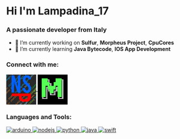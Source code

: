 <h1 align="left">Hi I'm Lampadina_17</h1>
<h3 align="left">A passionate developer from Italy</h3>

- 🔭 I’m currently working on **Sulfur**, **Morpheus Project**, **CpuCores**
- 🌱 I’m currently learning **Java Bytecode**, **IOS App Development**

<h3 align="left">Connect with me:</h3>
<p align="left">
<a href="https://discord.gg/discord.gg/aerXnBe" target="blank">
  <img align="center" src="https://raw.githubusercontent.com/Lampadina17/Lampadina17/main/NoSkidPlusIcon.png" alt="discord.gg/aerXnBe" height="80" width="80" />
</a>
<a href="https://discord.gg/discord.gg/MtqdQjefx5" target="blank">
  <img align="center" src="https://raw.githubusercontent.com/Lampadina17/Lampadina17/main/Morpheus.png" alt="discord.gg/MtqdQjefx5" height="80" width="80" />
</a>
</p>

<h3 align="left">Languages and Tools:</h3>
<p align="left"> 
  <a href="https://www.arduino.cc/" target="_blank"> 
    <img src="https://cdn.worldvectorlogo.com/logos/arduino-1.svg" alt="arduino" width="50" height="50"/> 
  </a> 
  <a href="https://nodejs.org/en/" target="_blank"> 
    <img src="https://www.shareicon.net/data/2016/07/10/119473_development_512x512.png" alt="nodejs" width="50" height="50"/> 
  </a>
  <a href="https://www.python.org/" target="_blank"> 
    <img src="https://cdn3.iconfinder.com/data/icons/logos-and-brands-adobe/512/267_Python-512.png" alt="python" width="50" height="50"/> 
  </a>
  <a href="https://www.java.com" target="_blank"> 
    <img src="https://icons-for-free.com/iconfiles/png/512/java+icon-1320167912601224138.png" alt="java" width="50" height="50"/> 
  </a>
  <a href="https://developer.apple.com/swift/" target="_blank"> 
    <img src="https://cdn-icons-png.flaticon.com/512/5968/5968371.png" alt="swift" width="50" height="50"/> 
  </a>
</p>
